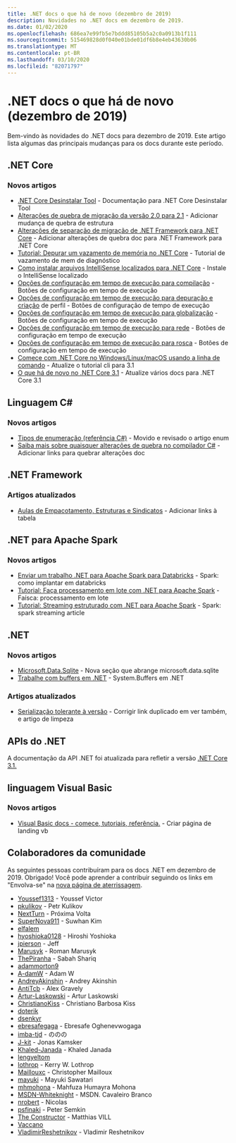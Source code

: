 ```yaml
---
title: .NET docs o que há de novo (dezembro de 2019)
description: Novidades no .NET docs em dezembro de 2019.
ms.date: 01/02/2020
ms.openlocfilehash: 686ea7e99fb5e7bddd85105b5a2c0a0913b1f111
ms.sourcegitcommit: 515469828d0f040e01bde01df6b8e4eb43630b06
ms.translationtype: MT
ms.contentlocale: pt-BR
ms.lasthandoff: 03/10/2020
ms.locfileid: "82071797"
---
```

# <a name="net-docs-whats-new-december-2019"></a>.NET docs o que há de novo (dezembro de 2019)

Bem-vindo às novidades do .NET docs para dezembro de 2019. Este artigo lista algumas das principais mudanças para os docs durante este período.

## <a name="net-core"></a>.NET Core

### <a name="new-articles"></a>Novos artigos

- [.NET Core Desinstalar Tool](../core/additional-tools/uninstall-tool.md) - Documentação para .NET Core Desinstalar Tool
- [Alterações de quebra de migração da versão 2.0 para 2.1](../core/compatibility/2.0-2.1.md) - Adicionar mudança de quebra de estrutura
- [Alterações de separação de migração de .NET Framework para .NET Core](../core/compatibility/fx-core.md) - Adicionar alterações de quebra doc para .NET Framework para .NET Core
- [Tutorial: Depurar um vazamento de memória no .NET Core](../core/diagnostics/debug-memory-leak.md) - Tutorial de vazamento de mem de diagnóstico
- [Como instalar arquivos IntelliSense localizados para .NET Core](../core/install/localized-intellisense.md) - Instale o IntelliSense localizado
- [Opções de configuração em tempo de execução para compilação](../core/run-time-config/compilation.md) - Botões de configuração em tempo de execução
- [Opções de configuração em tempo de execução para depuração e criação](../core/run-time-config/debugging-profiling.md) de perfil - Botões de configuração de tempo de execução
- [Opções de configuração em tempo de execução para globalização](../core/run-time-config/globalization.md) - Botões de configuração em tempo de execução
- [Opções de configuração em tempo de execução para rede](../core/run-time-config/networking.md) - Botões de configuração em tempo de execução
- [Opções de configuração em tempo de execução para rosca](../core/run-time-config/threading.md) - Botões de configuração em tempo de execução
- [Comece com .NET Core no Windows/Linux/macOS usando a linha de comando](../core/tutorials/cli-create-console-app.md) - Atualize o tutorial cli para 3.1
- [O que há de novo no .NET Core 3.1](../core/whats-new/dotnet-core-3-1.md) - Atualize vários docs para .NET Core 3.1

## <a name="c-language"></a>Linguagem C#

### <a name="new-articles"></a>Novos artigos

- [Tipos de enumeração (referência C#)](../csharp/language-reference/builtin-types/enum.md) - Movido e revisado o artigo enum
- [Saiba mais sobre quaisquer alterações de quebra no compilador C#](../csharp/whats-new/breaking-changes.md) - Adicionar links para quebrar alterações doc

## <a name="net-framework"></a>.NET Framework

### <a name="updated-articles"></a>Artigos atualizados

- [Aulas de Empacotamento, Estruturas e Sindicatos](../framework/interop/marshaling-classes-structures-and-unions.md) - Adicionar links à tabela

## <a name="net-for-apache-spark"></a>.NET para Apache Spark

### <a name="new-articles"></a>Novos artigos

- [Enviar um trabalho .NET para Apache Spark para Databricks](../spark/how-to-guides/databricks-deploy-methods.md) - Spark: como implantar em databricks
- [Tutorial: Faça processamento em lote com .NET para Apache Spark](../spark/tutorials/batch-processing.md) - Faísca: processamento em lote
- [Tutorial: Streaming estruturado com .NET para Apache Spark](../spark/tutorials/streaming.md) - Spark: spark streaming article

## <a name="net"></a>.NET

### <a name="new-articles"></a>Novos artigos

- [Microsoft.Data.Sqlite](../standard/data/sqlite/index.md) - Nova seção que abrange microsoft.data.sqlite
- [Trabalhe com buffers em .NET](../standard/io/buffers.md) - System.Buffers em .NET

### <a name="updated-articles"></a>Artigos atualizados

- [Serialização tolerante à versão](../standard/serialization/version-tolerant-serialization.md) - Corrigir link duplicado em ver também, e artigo de limpeza

## <a name="net-apis"></a>APIs do .NET

A documentação da API .NET foi atualizada para refletir a versão [.NET Core 3.1.](https://docs.microsoft.com/dotnet/api/?view=netcore-3.1)

## <a name="visual-basic-language"></a>linguagem Visual Basic

### <a name="new-articles"></a>Novos artigos

- [Visual Basic docs - comece, tutoriais, referência.](../visual-basic/index.yml) - Criar página de landing vb

## <a name="community-contributors"></a>Colaboradores da comunidade

As seguintes pessoas contribuíram para os docs .NET em dezembro de 2019. Obrigado! Você pode aprender a contribuir seguindo os links em "Envolva-se" na [nova página de aterrissagem](index.yml).

- [Youssef1313](https://github.com/Youssef1313) - Youssef Victor
- [pkulikov](https://github.com/pkulikov) - Petr Kulikov
- [NextTurn](https://github.com/NextTurn) - Próxima Volta
- [SuperNova911](https://github.com/SuperNova911) - Suwhan Kim
- [elfalem](https://github.com/elfalem)
- [hyoshioka0128](https://github.com/hyoshioka0128) - Hiroshi Yoshioka
- [jpierson](https://github.com/jpierson) - Jeff
- [Marusyk](https://github.com/Marusyk) - Roman Marusyk
- [ThePiranha](https://github.com/ThePiranha) - Sabah Shariq
- [adammorton9](https://github.com/adammorton9)
- [A-damW](https://github.com/A-damW) - Adam W
- [AndreyAkinshin](https://github.com/AndreyAkinshin) - Andrey Akinshin
- [AntiTcb](https://github.com/AntiTcb) - Alex Gravely
- [Artur-Laskowski](https://github.com/Artur-Laskowski) - Artur Laskowski
- [ChristianoKiss](https://github.com/ChristianoKiss) - Christiano Barbosa Kiss
- [doterik](https://github.com/doterik)
- [dsenkyr](https://github.com/dsenkyr)
- [ebresafegaga](https://github.com/ebresafegaga) - Ebresafe Oghenevwogaga
- [imba-tjd](https://github.com/imba-tjd) - ののの
- [J-kit](https://github.com/J-kit) - Jonas Kamsker
- [Khaled-Janada](https://github.com/Khaled-Janada) - Khaled Janada
- [lengyeltom](https://github.com/lengyeltom)
- [lothrop](https://github.com/lothrop) - Kerry W. Lothrop
- [Maillouxc](https://github.com/maillouxc) - Christopher Mailloux
- [mayuki](https://github.com/mayuki) - Mayuki Sawatari
- [mhmohona](https://github.com/mhmohona) - Mahfuza Humayra Mohona
- [MSDN-Whiteknight](https://github.com/MSDN-WhiteKnight) - MSDN. Cavaleiro Branco
- [nrobert](https://github.com/nrobert) - Nicolas
- [psfinaki](https://github.com/psfinaki) - Peter Semkin
- [The Constructor](https://github.com/TheConstructor) - Matthias VILL
- [Vaccano](https://github.com/Vaccano)
- [VladimirReshetnikov](https://github.com/VladimirReshetnikov) - Vladimir Reshetnikov
